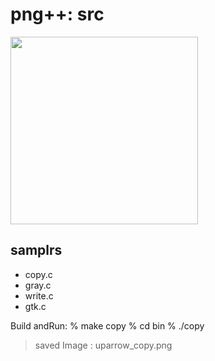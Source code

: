 png++: src
===============


<image src="https://raw.githubusercontent.com/ohwada/MAC_cpp_Samples/master/png%2B%2B/scrrenshots/scrrenshot_uparrow.png" width="300" /> 


## samplrs
- copy.c
- gray.c
- write.c
- gtk.c

Build andRun:
% make copy
% cd bin
% ./copy
> saved Image : uparrow_copy.png

